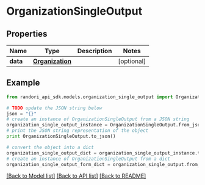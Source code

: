 # OrganizationSingleOutput


## Properties

Name | Type | Description | Notes
------------ | ------------- | ------------- | -------------
**data** | [**Organization**](Organization.md) |  | [optional] 

## Example

```python
from randori_api_sdk.models.organization_single_output import OrganizationSingleOutput

# TODO update the JSON string below
json = "{}"
# create an instance of OrganizationSingleOutput from a JSON string
organization_single_output_instance = OrganizationSingleOutput.from_json(json)
# print the JSON string representation of the object
print OrganizationSingleOutput.to_json()

# convert the object into a dict
organization_single_output_dict = organization_single_output_instance.to_dict()
# create an instance of OrganizationSingleOutput from a dict
organization_single_output_form_dict = organization_single_output.from_dict(organization_single_output_dict)
```
[[Back to Model list]](../README.md#documentation-for-models) [[Back to API list]](../README.md#documentation-for-api-endpoints) [[Back to README]](../README.md)



